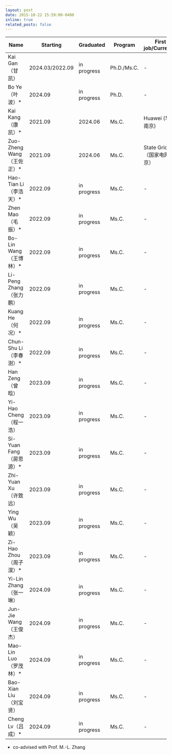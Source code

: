 ```yaml
---
layout: post
date: 2015-10-22 15:59:00-0400
inline: true
related_posts: false
---
```





|  Name                | Starting        | Graduated     | Program      | First job/Currently  |  Comment  |
|----------------------|-----------------|---------------|--------------|----------------------|-----------|
| Kai Gan（甘凯）          | 2024.03/2022.09 |  in progress  |  Ph.D./Ms.C. |  -                   |
| Bo Ye（叶波）*           | 2024.09         |  in progress  |  Ph.D.       |  -                   |
| Kai Kang（康凯）*        | 2021.09         | 2024.06       | Ms.C.        |  Huawei (华为南京)       |
| Zuo-Zheng Wang（王佐正）* | 2021.09         |  2024.06      | Ms.C.        |  State Grid（国家电网北京）  |
| Hao-Tian Li（李浩天）*    | 2022.09         | in progress   | Ms.C.        |  -                   |
| Zhen Mao（毛振）*        | 2022.09         |  in progress  |  Ms.C.       |  -                   |
| Bo-Lin Wang（王博林）*    | 2022.09         | in progress   | Ms.C.        |  -                   |
| Li-Peng Zhang（张力鹏）   | 2022.09         |  in progress  |  Ms.C.       |  -                   |
| Kuang He（何况）*        | 2022.09         |  in progress  |  Ms.C.       |  -                   |
| Chun-Shu Li（李春澍）*    | 2022.09         |  in progress  |  Ms.C.       |  -                   |
| Han Zeng（曾晗）         | 2023.09         |  in progress  |  Ms.C.       |  -                   |
| Yi-Hao Cheng（程一浩）    | 2023.09         |  in progress  |  Ms.C.       |  -                   |
| Si-Yuan Fang（房思源）*   | 2023.09         |  in progress  |  Ms.C.       |  -                   |
| Zhi-Yuan Xu（许致远）     | 2023.09         |  in progress  |  Ms.C.       |  -                   |
| Ying Wu（吴颖）          | 2023.09         |  in progress  |  Ms.C.       |  -                   |
| Zi-Hao Zhou（周子淏）*    | 2023.09         |  in progress  |  Ms.C.       |  -                   |
| Yi-Lin Zhang（张一琳）    | 2024.09         |  in progress  |  Ms.C.       |  -                   |
| Jun-Jie Wang（王俊杰）    | 2024.09         |  in progress  |  Ms.C.       |  -                   |
| Mao-Lin Luo（罗茂林）*    | 2024.09         |  in progress  |  Ms.C.       |  -                   |
| Bao-Xian Liu（刘宝贤）    | 2024.09         |  in progress  |  Ms.C.       |  -                   |
| Cheng Lv（吕成）*        | 2024.09         |  in progress  |  Ms.C.       |  -                   |

* co-advised with Prof. M.-L. Zhang

